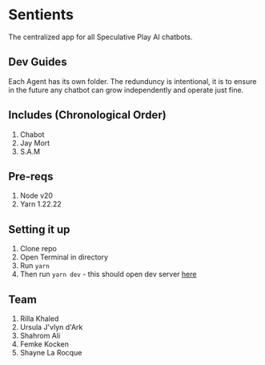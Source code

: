 # Sentients

The centralized app for all Speculative Play AI chatbots.

## Dev Guides

Each Agent has its own folder. The redunduncy is intentional, it is to ensure in the future any chatbot can grow independently and operate just fine.

## Includes (Chronological Order)

1. Chabot
2. Jay Mort
3. S.A.M

## Pre-reqs

1. Node v20
2. Yarn 1.22.22

## Setting it up

1. Clone repo
2. Open Terminal in directory
3. Run `yarn`
4. Then run `yarn dev` - this should open dev server [here](http://localhost:5173)

## Team

1. Rilla Khaled
2. Ursula J'vlyn d'Ark
3. Shahrom Ali
4. Femke Kocken
5. Shayne La Rocque
